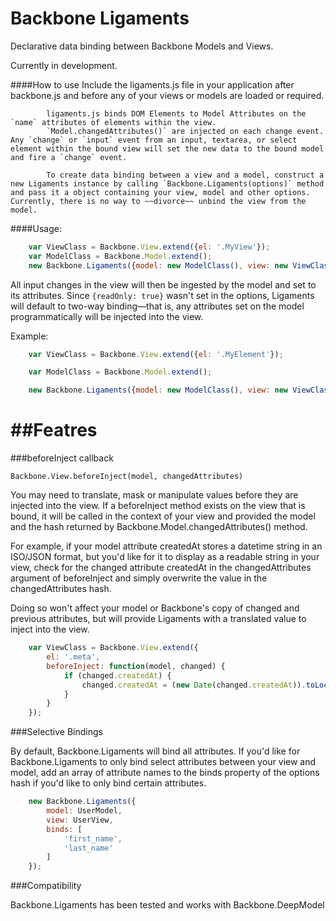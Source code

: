 Backbone Ligaments
===============

Declarative data binding between Backbone Models and Views.

Currently in development.

####How to use
			Include the ligaments.js file in your application after backbone.js and before any of your views or models are loaded or required.

			ligaments.js binds DOM Elements to Model Attributes on the `name` attributes of elements within the view. 
			`Model.changedAttributes()` are injected on each change event. Any `change` or `input` event from an input, textarea, or select element within the bound view will set the new data to the bound model and fire a `change` event.

			To create data binding between a view and a model, construct a new Ligaments instance by calling `Backbone.Ligaments(options)` method and pass it a object containing your view, model and other options. Currently, there is no way to ~~divorce~~ unbind the view from the model.

####Usage:

```js
	var ViewClass = Backbone.View.extend({el: '.MyView'});
	var ModelClass = Backbone.Model.extend();
	new Backbone.Ligaments({model: new ModelClass(), view: new ViewClass()});
```

All input changes in the view will then be ingested by the model and set to its attributes. Since `{readOnly: true}` wasn't set in the options, Ligaments will default to two-way binding&mdash;that is, any attributes set on the model programmatically will be injected into the view.


Example:

```js
	var ViewClass = Backbone.View.extend({el: '.MyElement'});

	var ModelClass = Backbone.Model.extend();

	new Backbone.Ligaments({model: new ModelClass(), view: new ViewClass()});
```

##Featres
====================

###beforeInject callback

`Backbone.View.beforeInject(model, changedAttributes)`

You may need to translate, mask or manipulate values before they are injected into the view. If a beforeInject method exists on the view that is bound, it will be called in the context of your view and provided the model and the hash returned by Backbone.Model.changedAttributes() method.

For example, if your model attribute createdAt stores a datetime string in an ISO/JSON format, but you'd like for it to display as a readable string in your view, check for the changed attribute createdAt in the changedAttributes argument of beforeInject and simply overwrite the value in the changedAttributes hash.

Doing so won't affect your model or Backbone's copy of changed and previous attributes, but will provide Ligaments with a translated value to inject into the view.

```js
	var ViewClass = Backbone.View.extend({
		el: '.meta',
		beforeInject: function(model, changed) {
			if (changed.createdAt) {
				changed.createdAt = (new Date(changed.createdAt)).toLocaleString();
			}
		}
	});
```

###Selective Bindings

By default, Backbone.Ligaments will bind all attributes. If you'd like for Backbone.Ligaments to only bind select attributes between your view and model, add an array of attribute names to the binds property of the options hash if you'd like to only bind certain attributes.

```js
	new Backbone.Ligaments({
		model: UserModel,
		view: UserView,
		binds: [
			'first_name',
			'last_name'
		]
	});
```

###Compatibility

Backbone.Ligaments has been tested and works with Backbone.DeepModel